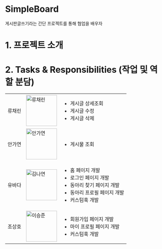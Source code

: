 # SimpleBoard


게시판글쓰기라는 간단 프로젝트를 통해 협업을 배우자

# 1. 프로젝트 소개


# 2. Tasks & Responsibilities (작업 및 역할 분담)

|  |  |  |
|-----------------|-----------------|-----------------|
| 류채린    |  <img src="https://i.namu.wiki/i/Yu5BDHQYknKmChLkS9bgOR0jqfE3ojWF_VgjMJ3nhbmztCFy_qp8pFs0eN4q7sM8FYnCU8Nv89wAPcBPMXo3Sg.webp" alt="류채린" width="100"> | <ul><li>게시글 상세조회</li><li>게시글 수정</li><li>게시글 삭제</li></ul>     |
| 안가연   |  <img src="https://avatars.githubusercontent.com/u/122242492?v=4" alt="안가연" width="100">| <ul><li>게시물 조회</li> |
| 유바다   |  <img src="https://github.com/user-attachments/assets/78ce1062-80a0-4edb-bf6b-5efac9dd992e" alt="김나연" width="100">    |<ul><li>홈 페이지 개발</li><li>로그인 페이지 개발</li><li>동아리 찾기 페이지 개발</li><li>동아리 프로필 페이지 개발</li><li>커스텀훅 개발</li></ul>  |
| 조상호    |  <img src="https://github.com/user-attachments/assets/beea8c64-19de-4d91-955f-ed24b813a638" alt="이승준" width="100">    | <ul><li>회원가입 페이지 개발</li><li>마이 프로필 페이지 개발</li><li>커스텀훅 개발</li></ul>    |
